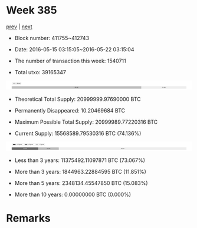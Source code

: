 # Week 385

[prev](week0384.md) | [next](week0386.md)

- Block number: 411755~412743

- Date: 2016-05-15 03:15:05~2016-05-22 03:15:04

- The number of transaction this week: 1540711

- Total utxo: 39165347

![](../images/mined_week0385.png)

- Theoretical Total Supply: 20999999.97690000 BTC

- Permanently Disappeared: 10.20469684 BTC

- Maximum Possible Total Supply: 20999989.77220316 BTC

- Current Supply: 15568589.79530316 BTC (74.136%)

![](../images/year_week0385.png)


- Less than 3 years: 11375492.11097871 BTC (73.067%)

- More than 3 years: 1844963.22884595 BTC (11.851%)

- More than 5 years: 2348134.45547850 BTC (15.083%)

- More than 10 years: 0.00000000 BTC (0.000%)

# Remarks

